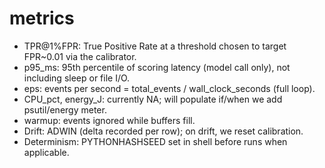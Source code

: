 # metrics

* TPR@1%FPR: True Positive Rate at a threshold chosen to target FPR~0.01 via the calibrator.
* p95\_ms: 95th percentile of scoring latency (model call only), not including sleep or file I/O.
* eps: events per second = total\_events / wall\_clock\_seconds (full loop).
* CPU\_pct, energy\_J: currently NA; will populate if/when we add psutil/energy meter.
* warmup: events ignored while buffers fill.
* Drift: ADWIN (delta recorded per row); on drift, we reset calibration.
* Determinism: PYTHONHASHSEED set in shell before runs when applicable.
